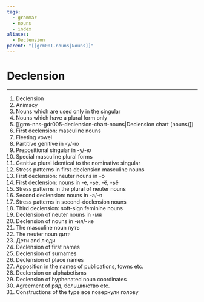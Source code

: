 ```yaml
---
tags:
  - grammar
  - nouns
  - index
aliases:
  - Declension
parent: "[[grm001-nouns|Nouns]]"
---
```

# Declension
---
1. Declension
2. Animacy
3. Nouns which are used only in the singular
4. Nouns which have a plural form only
5. [[grm-nns-gdr005-declension-chart-nouns|Declension chart (nouns)]]
6. First declension: masculine nouns
7. Fleeting vowel
8. Partitive genitive in -у/-ю
9. Prepositional singular in -у/-ю
10. Special masculine plural forms
11. Genitive plural identical to the nominative singular
12. Stress patterns in first-declension masculine nouns
13. First declension: neuter nouns in -о
14. First declension: nouns in -е, -ье, -ё, -ьё
15. Stress patterns in the plural of neuter nouns
16. Second declension: nouns in -а/-я
17. Stress patterns in second-declension nouns
18. Third declension: soft-sign feminine nouns
19. Declension of neuter nouns in -мя
20. Declension of nouns in -ия/-ие
21. The masculine noun путь
22. The neuter noun дитя
23. Дети and люди
24. Declension of first names
25. Declension of surnames
26. Declension of place names
27. Apposition in the names of publications, towns etc.
28. Declension on alphabetisms
29. Declension of hyphenated noun coordinates
30. Agreement of ряд, большинство etc.
31. Constructions of the type все повернули голову